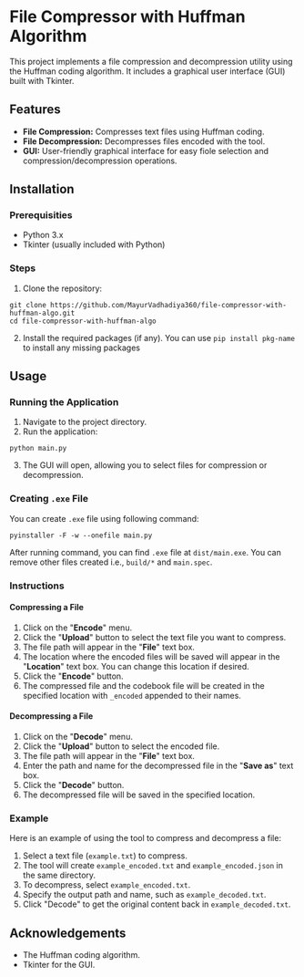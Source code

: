 # File Compressor with Huffman Algorithm
This project implements a file compression and decompression utility using the Huffman coding algorithm. It includes a graphical user interface (GUI) built with Tkinter.

## Features
- **File Compression:** Compresses text files using Huffman coding.
- **File Decompression:** Decompresses files encoded with the tool.
- **GUI:** User-friendly graphical interface for easy fiole selection and compression/decompression operations.

## Installation
### Prerequisities
- Python 3.x
- Tkinter (usually included with Python)
### Steps
1. Clone the repository:
```
git clone https://github.com/MayurVadhadiya360/file-compressor-with-huffman-algo.git
cd file-compressor-with-huffman-algo
```
2. Install the required packages (if any). You can use `pip install pkg-name` to install any missing packages

## Usage
### Running the Application
1. Navigate to the project directory.
2. Run the application:
```
python main.py
```
3. The GUI will open, allowing you to select files for compression or decompression.

### Creating `.exe` File
You can create `.exe` file using following command:
```
pyinstaller -F -w --onefile main.py
```
After running command, you can find `.exe` file at `dist/main.exe`. You can remove other files created i.e., `build/*` and `main.spec`.

### Instructions
#### Compressing a File
1. Click on the "**Encode**" menu.
2. Click the "**Upload**" button to select the text file you want to compress.
3. The file path will appear in the "**File**" text box.
4. The location where the encoded files will be saved will appear in the "**Location**" text box. You can change this location if desired.
5. Click the "**Encode**" button.
6. The compressed file and the codebook file will be created in the specified location with `_encoded` appended to their names.
#### Decompressing a File
1. Click on the "**Decode**" menu.
2. Click the "**Upload**" button to select the encoded file.
3. The file path will appear in the "**File**" text box.
4. Enter the path and name for the decompressed file in the "**Save as**" text box.
5. Click the "**Decode**" button.
6. The decompressed file will be saved in the specified location.

### Example
Here is an example of using the tool to compress and decompress a file:
1. Select a text file (`example.txt`) to compress.
2. The tool will create `example_encoded.txt` and `example_encoded.json` in the same directory.
3. To decompress, select `example_encoded.txt`.
4. Specify the output path and name, such as `example_decoded.txt`.
5. Click "Decode" to get the original content back in `example_decoded.txt`.

## Acknowledgements
- The Huffman coding algorithm.
- Tkinter for the GUI.
